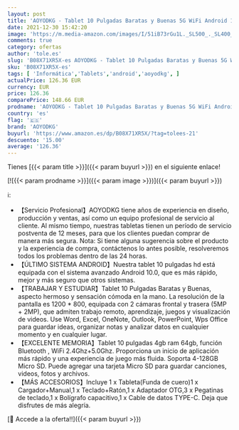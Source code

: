 ```yaml
---
layout: post
title: 'AOYODKG - Tablet 10 Pulgadas Baratas y Buenas 5G WiFi Android 10.0 Tableta con Procesador Quad-Core  800 * 1280 FHD Display  64 GB Ampliables hasta 128 GB  Teclado/Ratón/OTG/Bluetooth - Azul'
date: 2021-12-30 15:42:20
image: 'https://m.media-amazon.com/images/I/51iB73rGu1L._SL500_._SL400_.jpg'
comments: true
category: ofertas
author: 'tole.es'
slug: 'B08X71XR5X-es AOYODKG - Tablet 10 Pulgadas Baratas y Buenas 5G WiFi...'
sku: 'B08X71XR5X-es'
tags: [ 'Informática','Tablets','android','aoyodkg', ]
actualPrice: 126.36 EUR
currency: EUR
price: 126.36
comparePrice: 148.66 EUR
prodname: 'AOYODKG - Tablet 10 Pulgadas Baratas y Buenas 5G WiFi Android 10.0 Tableta con Procesador Quad-Core  800 * 1280 FHD Display  64 GB Ampliables hasta 128 GB  Teclado/Ratón/OTG/Bluetooth - Azul'
country: 'es'
flag: '🇪🇸'
brand: 'AOYODKG'
buyurl: 'https://www.amazon.es/dp/B08X71XR5X/?tag=tolees-21'
descuento: '15.00'
average: '126.36'
---
```


Tienes [{{< param title >}}]({{< param buyurl >}}) en el siguiente enlace!

[![{{< param prodname >}}]({{< param image >}})]({{< param buyurl >}})

ℹ️:

- 【Servicio Profesional】AOYODKG tiene años de experiencia en diseño, producción y ventas, así como un equipo profesional de servicio al cliente. Al mismo tiempo, nuestras tabletas tienen un período de servicio postventa de 12 meses, para que los clientes puedan comprar de manera más segura. Nota: Si tiene alguna sugerencia sobre el producto y la experiencia de compra, contáctenos lo antes posible, resolveremos todos los problemas dentro de las 24 horas.
- 【ÚLTIMO SISTEMA ANDROID】Nuestra tablet 10 pulgadas hd está equipada con el sistema avanzado Android 10.0, que es más rápido, mejor y más seguro que otros sistemas.
- 【TRABAJAR Y ESTUDIAR】Tablet 10 Pulgadas Baratas y Buenas, aspecto hermoso y sensación cómoda en la mano. La resolución de la pantalla es 1200 * 800, equipada con 2 cámaras frontal y trasera (5MP + 2MP), que admiten trabajo remoto, aprendizaje, juegos y visualización de videos. Use Word, Excel, OneNote, Outlook, PowerPoint, Wps Office para guardar ideas, organizar notas y analizar datos en cualquier momento y en cualquier lugar.
- 【EXCELENTE MEMORIA】Tablet 10 pulgadas 4gb ram 64gb, función Bluetooth , WiFi 2.4Ghz+5.0Ghz. Proporciona un inicio de aplicación más rápido y una experiencia de juego más fluida. Soporta 4-128GB Micro SD. Puede agregar una tarjeta Micro SD para guardar canciones, videos, fotos y archivos.
- 【MÁS ACCESORIOS】Incluye 1 x Tableta(Funda de cuero)1 x Cargador+Manual,1 x Teclado+Ratón,1 x Adaptador OTG,3 x Pegatinas de teclado,1 x Bolígrafo capacitivo,1 x Cable de datos TYPE-C. Deja que disfrutes de más alegría.

[🛒 Accede a la oferta!!]({{< param buyurl >}})
